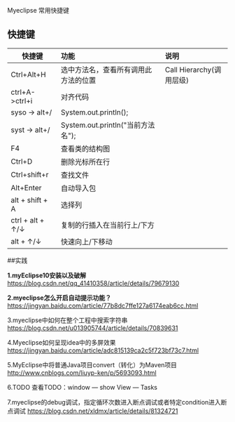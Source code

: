 Myeclipse 常用快捷键

## 快捷键

| 快捷键              | 功能                           | 说明                   |
| ---------------- | :--------------------------- | :------------------- |
| Ctrl+Alt+H       | 选中方法名，查看所有调用此方法的位置           | Call Hierarchy(调用层级) |
| ctrl+A->ctrl+i   | 对齐代码                         |                      |
| syso -> alt+/    | System.out.println();        |                      |
| syst -> alt+/    | System.out.println("当前方法名"); |                      |
| F4               | 查看类的结构图                      |                      |
| Ctrl+D           | 删除光标所在行                      |                      |
| Ctrl+shift+r     | 查找文件                         |                      |
| Alt+Enter        | 自动导入包                        |                      |
| alt + shift + A  | 选择列                          |                      |
| ctrl + alt + ↑/↓ | 复制的行插入在当前行上/下方               |                      |
| alt + ↑/↓        | 快速向上/下移动                     |                      |







##实践

**1.myEclipse10安装以及破解**
https://blog.csdn.net/qq_41410358/article/details/79679130

**2.myeclipse怎么开启自动提示功能？**
https://jingyan.baidu.com/article/77b8dc7ffe127a6174eab6cc.html

3.myeclipse中如何在整个工程中搜索字符串
https://blog.csdn.net/u013905744/article/details/70839631

4.Myeclipse如何呈现idea中的多屏效果
https://jingyan.baidu.com/article/adc815139ca2c5f723bf73c7.html

5.MyEclipse中将普通Java项目convert（转化）为Maven项目
http://www.cnblogs.com/liuyp-ken/p/5693093.html

6.TODO
查看TODO：window — show View — Tasks

7.myeclipse的debug调试，指定循环次数进入断点调试或者特定condition进入断点调试
https://blog.csdn.net/xldmx/article/details/81324721